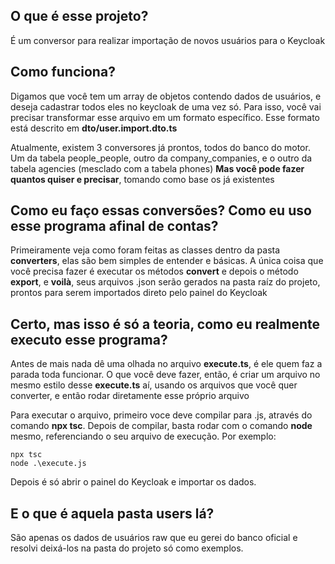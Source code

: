 ## O que é esse projeto?

É um conversor para realizar importação de novos usuários para o Keycloak


## Como funciona?

Digamos que você tem um array de objetos contendo dados de usuários, e deseja cadastrar todos eles no keycloak de uma vez só. 
Para isso, você vai precisar transformar esse arquivo em um formato específico. Esse formato está descrito em **dto/user.import.dto.ts**

Atualmente, existem 3 conversores já prontos, todos do banco do motor. Um da tabela people_people, outro da company_companies, e o outro da tabela agencies (mesclado com a tabela phones)
**Mas você pode fazer quantos quiser e precisar**, tomando como base os já existentes

## Como eu faço essas conversões? Como eu uso esse programa afinal de contas?

Primeiramente veja como foram feitas as classes dentro da pasta **converters**, elas são bem simples de entender e básicas.
A única coisa que você precisa fazer é executar os métodos **convert** e depois o método **export**, e __voilà__, seus arquivos .json serão gerados na pasta raíz do projeto, prontos para serem importados direto pelo painel do Keycloak

## Certo, mas isso é só a teoria, como eu **realmente** executo esse programa?

Antes de mais nada dê uma olhada no arquivo **execute.ts**, é ele quem faz a parada toda funcionar.
O que você deve fazer, então, é criar um arquivo no mesmo estilo desse **execute.ts** aí, usando os arquivos que você quer converter, e então rodar diretamente esse próprio arquivo

Para executar o arquivo, primeiro voce deve compilar para .js, através do comando **npx tsc**. Depois de compilar, basta rodar com o comando **node** mesmo, referenciando o seu arquivo de execução. 
Por exemplo:
```
npx tsc
node .\execute.js
```

Depois é só abrir o painel do Keycloak e importar os dados.


## E o que é aquela pasta **users** lá?
São apenas os dados de usuários raw que eu gerei do banco oficial e resolvi deixá-los na pasta do projeto só como exemplos.

